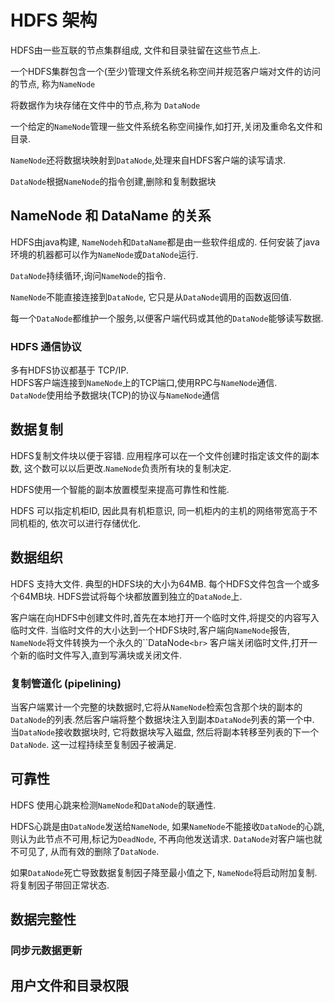 # HDFS 架构
HDFS由一些互联的节点集群组成, 文件和目录驻留在这些节点上.

一个HDFS集群包含一个(至少)管理文件系统名称空间并规范客户端对文件的访问的节点, 称为``NameNode``

将数据作为块存储在文件中的节点,称为 ``DataNode``

一个给定的``NameNode``管理一些文件系统名称空间操作,如打开,关闭及重命名文件和目录.

``NameNode``还将数据块映射到``DataNode``,处理来自HDFS客户端的读写请求.

``DataNode``根据``NameNode``的指令创建,删除和复制数据块

## NameNode 和 DataName 的关系
HDFS由java构建, ``NameNodeh``和``DataName``都是由一些软件组成的. 任何安装了java环境的机器都可以作为``NameNode``或``DataNode``运行.

``DataNode``持续循环,询问``NameNode``的指令.

``NameNode``不能直接连接到``DataNode``, 它只是从``DataNode``调用的函数返回值.

每一个``DataNode``都维护一个服务,以便客户端代码或其他的``DataNode``能够读写数据.


### HDFS 通信协议
多有HDFS协议都基于 TCP/IP.<br>
HDFS客户端连接到``NameNode``上的TCP端口,使用RPC与``NameNode``通信.<br>
``DataNode``使用给予数据块(TCP)的协议与``NameNode``通信

## 数据复制
HDFS复制文件块以便于容错. 应用程序可以在一个文件创建时指定该文件的副本数, 这个数可以以后更改.``NameNode``负责所有块的复制决定.

HDFS使用一个智能的副本放置模型来提高可靠性和性能.

HDFS 可以指定机柜ID, 因此具有机柜意识, 同一机柜内的主机的网络带宽高于不同机柜的, 依次可以进行存储优化.


## 数据组织
HDFS 支持大文件. 典型的HDFS块的大小为64MB. 每个HDFS文件包含一个或多个64MB块. HDFS尝试将每个块都放置到独立的``DataNode``上.

客户端在向HDFS中创建文件时,首先在本地打开一个临时文件,将提交的内容写入临时文件.
当临时文件的大小达到一个HDFS块时,客户端向``NameNode``报告,<br> ``NameNode``将文件转换为一个永久的``DataNode`<br>`
客户端关闭临时文件,打开一个新的临时文件写入,直到写满块或关闭文件.

### 复制管道化 (pipelining)
当客户端累计一个完整的块数据时,它将从``NameNode``检索包含那个块的副本的``DataNode``的列表.然后客户端将整个数据块注入到副本``DataNode``列表的第一个中. 当``DataNode``接收数据块时, 它将数据块写入磁盘, 然后将副本转移至列表的下一个``DataNode``. 这一过程持续至复制因子被满足.


## 可靠性
HDFS 使用心跳来检测``NameNode``和``DataNode``的联通性.

HDFS心跳是由``DataNode``发送给``NameNode``, 如果``NameNode``不能接收``DataNode``的心跳, 则认为此节点不可用,标记为``DeadNode``, 不再向他发送请求. ``DataNode``对客户端也就不可见了, 从而有效的删除了``DataNode``.

如果``DataNode``死亡导致数据复制因子降至最小值之下, ``NameNode``将启动附加复制. 将复制因子带回正常状态.


## 数据完整性

### 同步元数据更新

## 用户文件和目录权限
